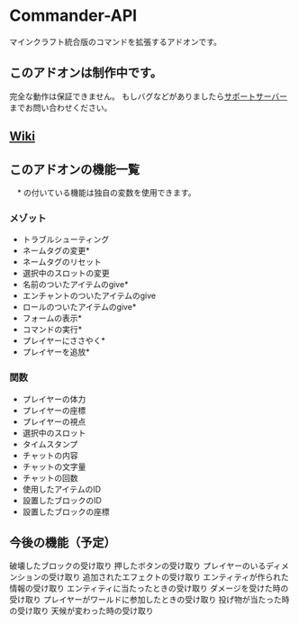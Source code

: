 # Commander-API
マインクラフト統合版のコマンドを拡張するアドオンです。

## このアドオンは制作中です。
完全な動作は保証できません。
もしバグなどがありましたら[サポートサーバー](https://discord.gg/QF3n85dr4P)までお問い合わせください。

## [Wiki](https://github.com/191225/Commander-API/wiki)

## このアドオンの機能一覧
　* の付いている機能は独自の変数を使用できます。
### メゾット
* トラブルシューティング
* ネームタグの変更*
* ネームタグのリセット
* 選択中のスロットの変更
* 名前のついたアイテムのgive*
* エンチャントのついたアイテムのgive
* ロールのついたアイテムのgive*
* フォームの表示*
* コマンドの実行*
* プレイヤーにささやく*
* プレイヤーを追放*
### 関数
* プレイヤーの体力
* プレイヤーの座標
* プレイヤーの視点
* 選択中のスロット
* タイムスタンプ
* チャットの内容
* チャットの文字量
* チャットの回数
* 使用したアイテムのID
* 設置したブロックのID
* 設置したブロックの座標

## 今後の機能（予定）
破壊したブロックの受け取り
押したボタンの受け取り
プレイヤーのいるディメンションの受け取り
追加されたエフェクトの受け取り
エンティティが作られた情報の受け取り
エンティティに当たったときの受け取り
ダメージを受けた時の受け取り
プレイヤーがワールドに参加したときの受け取り
投げ物が当たった時の受け取り
天候が変わった時の受け取り

